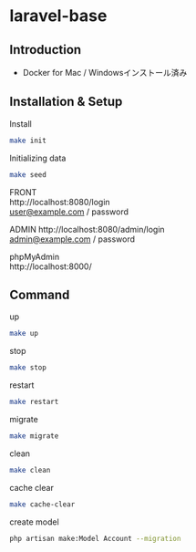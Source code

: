 # laravel-base

## Introduction

- Docker for Mac / Windowsインストール済み

## Installation & Setup

Install
```bash
make init
```

Initializing data
```bash
make seed
```  
  
FRONT  
http://localhost:8080/login  
user@example.com / password

ADMIN
http://localhost:8080/admin/login  
admin@example.com / password

phpMyAdmin  
http://localhost:8000/

## Command

up
```bash
make up
```

stop
```bash
make stop
```

restart
```bash
make restart
```

migrate
```bash
make migrate
```

clean
```bash
make clean
```

cache clear
```bash
make cache-clear
```

create model
```bash
php artisan make:Model Account --migration
```